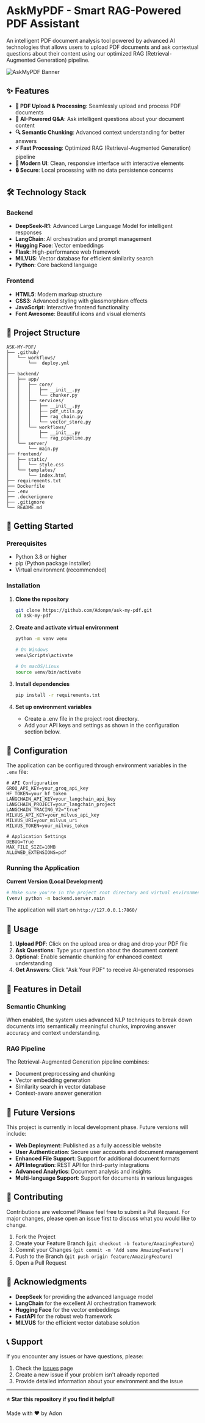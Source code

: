 # AskMyPDF -  Smart RAG-Powered PDF Assistant

An intelligent PDF document analysis tool powered by advanced AI technologies that allows users to upload PDF documents and ask contextual questions about their content using our optimized RAG (Retrieval-Augmented Generation) pipeline.

![AskMyPDF Banner](https://img.shields.io/badge/AskMyPDF-Smart%20RAG--Powered%20PDF%20Assistant-blue?style=for-the-badge)

## ✨ Features

- **📄 PDF Upload & Processing**: Seamlessly upload and process PDF documents
- **🤖 AI-Powered Q&A**: Ask intelligent questions about your document content
- **🔍 Semantic Chunking**: Advanced context understanding for better answers
- **⚡ Fast Processing**: Optimized RAG (Retrieval-Augmented Generation) pipeline
- **🎨 Modern UI**: Clean, responsive interface with interactive elements
- **🔒 Secure**: Local processing with no data persistence concerns

## 🛠️ Technology Stack

### Backend
- **DeepSeek-R1**: Advanced Large Language Model for intelligent responses
- **LangChain**: AI orchestration and prompt management
- **Hugging Face**: Vector embeddings
- **Flask**: High-performance web framework
- **MILVUS**: Vector database for efficient similarity search
- **Python**: Core backend language

### Frontend
- **HTML5**: Modern markup structure
- **CSS3**: Advanced styling with glassmorphism effects
- **JavaScript**: Interactive frontend functionality
- **Font Awesome**: Beautiful icons and visual elements

## 📁 Project Structure

```
ASK-MY-PDF/
├── .github/
│   └── workflows/
│       └──  deploy.yml
│ 
├── backend/
│   ├── app/
│   │   ├── core/
│   │   │   ├── __init__.py
│   │   │   └── chunker.py
│   │   ├── services/
│   │   │   ├── __init__.py
│   │   │   ├── pdf_utils.py
│   │   │   ├── rag_chain.py
│   │   │   └── vector_store.py
│   │   └── workflows/
│   │       ├── __init__.py
│   │       └── rag_pipeline.py
│   └── server/
│       └── main.py
├── frontend/
│   ├── static/
│   │   └── style.css
│   └── templates/
│       └── index.html
├── requirements.txt
├── Dockerfile
├── .env
├── .dockerignore
├── .gitignore
└── README.md
```

## 🚀 Getting Started

### Prerequisites

- Python 3.8 or higher
- pip (Python package installer)
- Virtual environment (recommended)

### Installation

1. **Clone the repository**
   ```bash
   git clone https://github.com/Adonpm/ask-my-pdf.git
   cd ask-my-pdf
   ```

2. **Create and activate virtual environment**
   ```bash
   python -m venv venv
   
   # On Windows
   venv\Scripts\activate
   
   # On macOS/Linux
   source venv/bin/activate
   ```

3. **Install dependencies**
   ```bash
   pip install -r requirements.txt
   ```

4. **Set up environment variables**
   - Create a .env file in the project root directory.
   - Add your API keys and settings as shown in the configuration section below.

## 🔧 Configuration

The application can be configured through environment variables in the `.env` file:

```env
# API Configuration
GROQ_API_KEY=your_groq_api_key
HF_TOKEN=your_hf_token
LANGCHAIN_API_KEY=your_langchain_api_key
LANGCHAIN_PROJECT=your_langchain_project
LANGCHAIN_TRACING_V2="true"
MILVUS_API_KEY=your_milvus_api_key
MILVUS_URI=your_milvus_uri
MILVUS_TOKEN=your_milvus_token

# Application Settings
DEBUG=True
MAX_FILE_SIZE=10MB
ALLOWED_EXTENSIONS=pdf
```

### Running the Application

**Current Version (Local Development)**
```bash
# Make sure you're in the project root directory and virtual environment is activated
(venv) python -m backend.server.main
```

The application will start on `http://127.0.0.1:7860/` 

## 🎯 Usage

1. **Upload PDF**: Click on the upload area or drag and drop your PDF file
2. **Ask Questions**: Type your question about the document content
3. **Optional**: Enable semantic chunking for enhanced context understanding
4. **Get Answers**: Click "Ask Your PDF" to receive AI-generated responses

## 🌟 Features in Detail

### Semantic Chunking
When enabled, the system uses advanced NLP techniques to break down documents into semantically meaningful chunks, improving answer accuracy and context understanding.

### RAG Pipeline
The Retrieval-Augmented Generation pipeline combines:
- Document preprocessing and chunking
- Vector embedding generation
- Similarity search in vector database
- Context-aware answer generation

## 🔮 Future Versions

This project is currently in local development phase. Future versions will include:

- **Web Deployment**: Published as a fully accessible website
- **User Authentication**: Secure user accounts and document management
- **Enhanced File Support**: Support for additional document formats
- **API Integration**: REST API for third-party integrations
- **Advanced Analytics**: Document analysis and insights
- **Multi-language Support**: Support for documents in various languages

## 🤝 Contributing

Contributions are welcome! Please feel free to submit a Pull Request. For major changes, please open an issue first to discuss what you would like to change.

1. Fork the Project
2. Create your Feature Branch (`git checkout -b feature/AmazingFeature`)
3. Commit your Changes (`git commit -m 'Add some AmazingFeature'`)
4. Push to the Branch (`git push origin feature/AmazingFeature`)
5. Open a Pull Request

## 🙏 Acknowledgments

- **DeepSeek** for providing the advanced language model
- **LangChain** for the excellent AI orchestration framework
- **Hugging Face** for the vector embeddings
- **FastAPI** for the robust web framework
- **MILVUS** for the efficient vector database solution

## 📞 Support

If you encounter any issues or have questions, please:

1. Check the [Issues](https://github.com/Adonpm/ask-my-pdf/issues) page
2. Create a new issue if your problem isn't already reported
3. Provide detailed information about your environment and the issue

---

**⭐ Star this repository if you find it helpful!**

Made with ❤️ by Adon